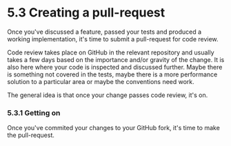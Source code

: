 # 5.3 Creating a pull-request

Once you've discussed a feature, passed your tests and produced a working implementation, it's time to submit a pull-request for code review.

Code review takes place on GitHub in the relevant repository and usually takes a few days based on the importance and/or gravity of the change. It is also here where your code is inspected and discussed further. Maybe there is something not covered in the tests, maybe there is a more performance solution to a particular area or maybe the conventions need work.

The general idea is that once your change passes code review, it's on.

### 5.3.1 Getting on

Once you've commited your changes to your GitHub fork, it's time to make the pull-request.

